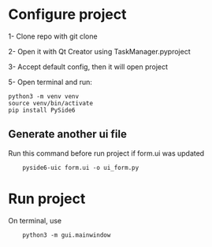 # Configure project

1- Clone repo with git clone

2- Open it with Qt Creator using TaskManager.pyproject

3- Accept default config, then it will open project

5- Open terminal and run:

	python3 -m venv venv
	source venv/bin/activate
	pip install PySide6
	
## Generate another ui file
Run this command before run project if form.ui was updated
        
        pyside6-uic form.ui -o ui_form.py

# Run project

On terminal, use 

        python3 -m gui.mainwindow
	

